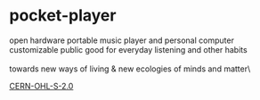 # pocket-player

open hardware portable music player and personal computer\
customizable public good for everyday listening and other habits\
\
towards new ways of living & new ecologies of minds and matter\

[CERN-OHL-S-2.0](https://choosealicense.com/licenses/cern-ohl-s-2.0/)
